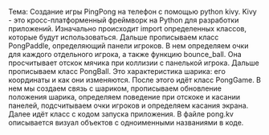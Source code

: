 Тема: Создание игры PingPong на телефон с помощью python kivy.
Kivy - это кросс-платформенный фреймворк на Python для разработки приложений.
Изначально происходит import определенных классов, которые будут использоваться. Дальше прописываем класс PongPaddle, определяющий панели игроков. В нем определяем очки для каждого отдельного игрока, а также функцию bounce_ball. Она просчитывает отскок мячика при коллизии с панелькой игрока.
Дальше прописываем класс PongBall. Это характеристика шарика: его координаты и как они изменяются.
После этого идёт класс PongGame. В нем мы создаем связь с шариком, прописываем обновление положения шарика, определяем поведение при отскоке и касании панелей, подсчитываем очки игроков и определяем касания экрана.
Далее идёт класс с кодом запуска приложения.
В файле pong.kv описывается визуал объектов с одноименными названиями в коде.
